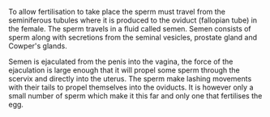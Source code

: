 To allow fertilisation to take place the sperm must travel from the seminiferous tubules where it is produced to the oviduct (fallopian tube) in the female. The sperm travels in a fluid called semen. Semen consists of sperm along with secretions from the seminal vesicles, prostate gland and Cowper's glands.

Semen is ejaculated from the penis into the vagina, the force of the ejaculation is large enough that it will propel some sperm through the scervix and directly into the uterus. The sperm make lashing movements with their tails to propel themselves into the oviducts. It is however only a small number of sperm which make it this far and only one that fertilises the egg.